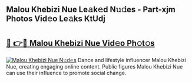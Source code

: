 ## Malou Khebizi Nue Le𝚊k𝚎d N𝚞𝚍es - Part-xjm Photos Vid𝚎o Le𝚊ks KtUdj

# <h2><a href="http://fb92xw.evod.top/?m=Malou+Khebizi+Nue">🔗 👉🔴 Malou Khebizi Nue Vid𝚎o Ph𝚘t𝚘s</a></h2>

[![Malou Khebizi Nue N𝚞d𝚎s](https://i.imgur.com/8V9OHl7.gif)](http://fb92xw.evod.top/?m=Malou+Khebizi+Nue)
Dance and lifestyle influencer Malou Khebizi Nue, creating engaging online content. Public figures Malou Khebizi Nue can use their influence to promote social change. 
